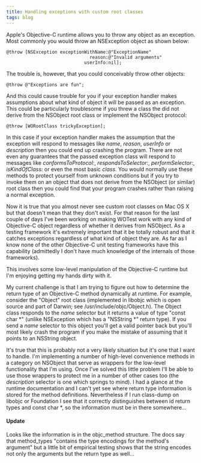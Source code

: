 ```yaml
---
title: Handling exceptions with custom root classes
tags: blog
---
```


Apple's Objective-C runtime allows you to throw any object as an exception. Most commonly you would throw an NSException object as shown below:

    @throw [NSException exceptionWithName:@"ExceptionName"
                                   reason:@"Invalid arguments"
                                 userInfo:nil];

The trouble is, however, that you could conceivably throw other objects:

    @throw @"Exceptions are fun";

And this could cause trouble for you if your exception handler makes assumptions about what kind of object it will be passed as an exception. This could be particularly troublesome if you threw a class the did not derive from the NSObject root class or implement the NSObject protocol:

    @throw [WORootClass trickyException];

In this case if your exception handler makes the assumption that the exception will respond to messages like _name_, _reason_, _userInfo_ or _description_ then you could end up crashing the program. There are not even any guarantees that the passed exception class will respond to messages like _conformsToProtocol:_, _respondsToSelector:_, _performSelector:_, _isKindOfClass:_ or even the most basic _class_. You would normally use these methods to protect yourself from unknown conditions but if you try to invoke them on an object that does not derive from the NSObject (or similar) root class then you could find that your program crashes rather than raising a normal exception.

Now it is true that you almost never see custom root classes on Mac OS X but that doesn't mean that they don't exist. For that reason for the last couple of days I've been working on making WOTest work with any kind of Objective-C object regardless of whether it derives from NSObject. As a testing framework it's extremely important that it be totally robust and that it catches exceptions regardless of what kind of object they are. As far as I know none of the other Objective-C unit testing frameworks have this capability (admittedly I don't have much knowledge of the internals of those frameworks).

This involves some low-level manipulation of the Objective-C runtime but I'm enjoying getting my hands dirty with it.

My current challenge is that I am trying to figure out how to determine the return type of an Objective-C method dynamically at runtime. For example, consider the "Object" root class (implemented in libobjc which is open source and part of Darwin; see /usr/include/objc/Object.h). The Object class responds to the _name_ selector but it returns a value of type "const char \*" (unlike NSException which has a "NSString \*" return type). If you send a _name_ selector to this object you'll get a valid pointer back but you'll most likely crash the program if you make the mistake of assuming that it points to an NSString object.

It's true that this is probably not a very likely situation but it's one that I want to handle. I'm implementing a number of high-level convenience methods in a category on NSObject that serve as wrappers for the low-level functionality that I'm using. Once I've solved this little problem I'll be able to use those wrappers to protect me in a number of other cases too (the _description_ selector is one which springs to mind). I had a glance at the runtime documentation and I can't yet see where return type information is stored for the method definitions. Nevertheless if I run class-dump on libobjc or Foundation I see that it correctly distinguishes between id return types and const char \*, so the information must be in there somewhere...

#### Update

Looks like the information is in the objc_method structure. The docs say that method_types "contains the type encodings for the method's argument" but a little bit of empirical testing shows that the string encodes not only the arguments but the return type as well...
